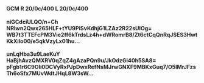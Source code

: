 #### GCM R 20/0c/400 L 20/0c/400
**niGCdciULQO/n+Ch**<br/>**NRIwn2Qwx265HLF+tYU9PiSvKdhjG1LZAz2R22sUIOg=**<br/>**WB7t3TTEFcPM3Vie2ff6kTrdsLz4h+dWRomrB8/Zt6ctCqQnRqJSES3HwtKkXilo00/e5qkVzyLx01hu...**<br/><br/>
**unLqHba3u9LaeKuY**<br/>**HaBjhAvzQMXRV0qZqZ4gAzaPQn9u/JkOdzGi40h5SA8=**<br/>**pFgb1r6C9Oli0DCVyRxPJpDwxRefNsMJrwGNXF9MBKxGuq7/O5lMrJFzsTh6oSfx7MUvWdtJHqL8W3sW...**